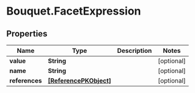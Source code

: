 # Bouquet.FacetExpression

## Properties
Name | Type | Description | Notes
------------ | ------------- | ------------- | -------------
**value** | **String** |  | [optional] 
**name** | **String** |  | [optional] 
**references** | [**[ReferencePKObject]**](ReferencePKObject.md) |  | [optional] 


